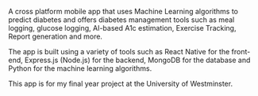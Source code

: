 A cross platform mobile app that uses Machine Learning algorithms to predict diabetes and offers diabetes management tools 
such as meal logging, glucose logging, AI-based A1c estimation, Exercise Tracking, Report generation and more.

The app is built using a variety of tools such as React Native for the front-end, Express.js (Node.js) for the backend, MongoDB for the database and Python for the machine learning algorithms.

This app is for my final year project at the University of Westminster.
